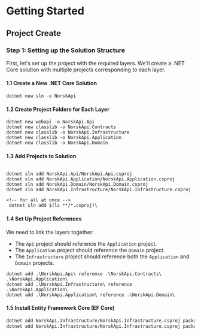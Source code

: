 # Getting Started

## Project Create

### Step 1: Setting up the Solution Structure

First, let's set up the project with the required layers. We'll create a .NET Core solution with multiple projects corresponding to each layer.

#### 1.1 Create a New .NET Core Solution

```makrdown
dotnet new sln -o NorskApi
```

#### 1.2 Create Project Folders for Each Layer

```makrdown
dotnet new webapi -o NorskApi.Api
dotnet new classlib -o NorskApi.Contracts
dotnet new classlib -o NorskApi.Infrastructure
dotnet new classlib -o NorskApi.Application
dotnet new classlib -o NorskApi.Domain
```

#### 1.3 Add Projects to Solution

```makrdown

dotnet sln add NorskApi.Api/NorskApi.Api.csproj
dotnet sln add NorskApi.Application/NorskApi.Application.csproj
dotnet sln add NorskApi.Domain/NorskApi.Domain.csproj
dotnet sln add NorskApi.Infrastructure/NorskApi.Infrastructure.csproj

<!-- for all at once -->
 dotnet sln add $(ls **/*.csproj)\
```

#### 1.4 Set Up Project References

We need to link the layers together:

- The `Api` project should reference the `Application` project.
- The `Application` project should reference the `Domain` project.
- The `Infrastructure` project should reference both the `Application` and `Domain` projects.

```makrdown
dotnet add .\NorskApi.Api\ reference .\NorskApi.Contracts\ .\NorskApi.Application\
dotnet add .\NorskApi.Infrastructure\ reference .\NorskApi.Application\
dotnet add .\NorskApi.Application\ reference .\NorskApi.Domain\
```

#### 1.5 Install Entity Framework Core (EF Core)

```markdown
dotnet add NorskApi.Infrastructure/NorskApi.Infrastructure.csproj package Microsoft.EntityFrameworkCore
dotnet add NorskApi.Infrastructure/NorskApi.Infrastructure.csproj package Microsoft.EntityFrameworkCore.InMemory
```
